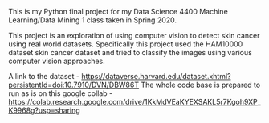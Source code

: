 This is my Python final project for my Data Science 4400 Machine Learning/Data Mining 1 class taken in Spring 2020.

This project is an exploration of using computer vision to detect skin cancer using real world datasets. Specifically this project used the HAM10000 dataset skin cancer dataset and tried to classify the images using various computer vision approaches. 


A link to the dataset - 
https://dataverse.harvard.edu/dataset.xhtml?persistentId=doi:10.7910/DVN/DBW86T
The whole code base is prepared to run as is on this google collab -
https://colab.research.google.com/drive/1KkMdVEaKYEXSAKL5r7Kgoh9XP_K9968g?usp=sharing
